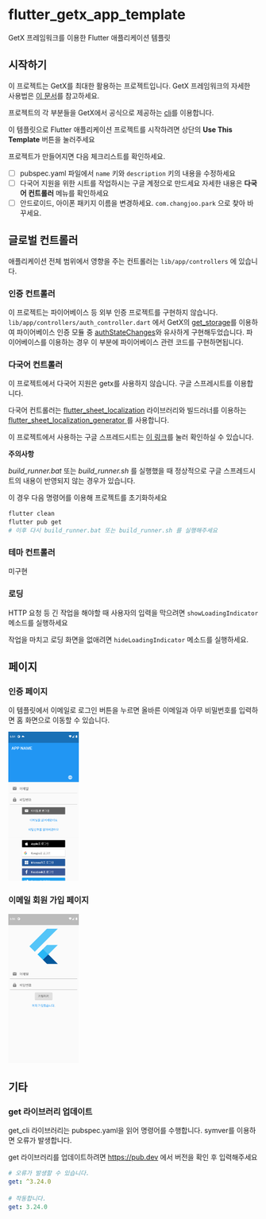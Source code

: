 # flutter_getx_app_template

GetX 프레임워크를 이용한 Flutter 애플리케이션 템플릿

## 시작하기

이 프로젝트는 GetX를 최대한 활용하는 프로젝트입니다. GetX 프레임워크의 자세한 사용법은 [이 문서](https://github.com/jonataslaw/getx)를 참고하세요.

프로젝트의 각 부분들을 GetX에서 공식으로 제공하는 [cli](https://github.com/jonataslaw/get_cli)를 이용합니다.

이 템플릿으로 Flutter 애플리케이션 프로젝트를 시작하려면 상단의 **Use This Template** 버튼을 눌러주세요

프로젝트가 만들어지면 다음 체크리스트를 확인하세요.

- [ ] pubspec.yaml 파일에서 `name` 키와 `description` 키의 내용을 수정하세요
- [ ] 다국어 지원을 위한 시트를 작업하시는 구글 계정으로 만드세요 자세한 내용은 **다국어 컨트롤러** 메뉴를 확인하세요
- [ ] 안드로이드, 아이폰 패키지 이름을 변경하세요. `com.changjoo.park` 으로 찾아 바꾸세요.

## 글로벌 컨트롤러

애플리케이션 전체 범위에서 영향을 주는 컨트롤러는 `lib/app/controllers` 에 있습니다.

### 인증 컨트롤러

이 프로젝트는 파이어베이스 등 외부 인증 프로젝트를 구현하지 않습니다. `lib/app/controllers/auth_controller.dart` 에서 GetX의 [get_storage](https://pub.dev/packages/get_storage)를 이용하여 파이어베이스 인증 모듈 중 [authStateChanges](https://firebase.flutter.dev/docs/auth/usage/#authentication-state)와 유사하게 구현해두었습니다. 파이어베이스를 이용하는 경우 이 부분에 파이어베이스 관련 코드를 구현하면됩니다.



### 다국어 컨트롤러

이 프로젝트에서 다국어 지원은 getx를 사용하지 않습니다. 구글 스프레시트를 이용합니다.

다국어 컨트롤러는 [flutter_sheet_localization](https://pub.dev/packages/flutter_sheet_localization) 라이브러리와 빌드러너를 이용하는 [flutter_sheet_localization_generator ](https://pub.dev/packages/flutter_sheet_localization_generator) 를 사용합니다.

이 프로젝트에서 사용하는 구글 스프레드시트는 [이 링크](https://docs.google.com/spreadsheets/d/1NsChpiLO0Y4Vj2BS-SSsIQVeXowbgCPKj4uItHFOPGc/edit?usp=sharing)를 눌러 확인하실 수 있습니다.

**주의사항**

*build_runner.bat* 또는  *build_runner.sh* 를 실행했을 때 정상적으로 구글 스프레드시트의 내용이 반영되지 않는 경우가 있습니다.

이 경우 다음 명령어를 이용해 프로젝트를 초기화하세요

```sh
flutter clean
flutter pub get
# 이후 다시 build_runner.bat 또는 build_runner.sh 를 실행해주세요
```

### 테마 컨트롤러

미구현

### 로딩

HTTP 요청 등 긴 작업을 해야할 때 사용자의 입력을 막으려면 `showLoadingIndicator` 메소드를 실행하세요

작업을 마치고 로딩 화면을 없애려면 `hideLoadingIndicator`  메소드를 실행하세요.

## 페이지

### 인증 페이지

이 템플릿에서 이메일로 로그인 버튼을 누르면 올바른 이메일과 아무 비밀번호를 입력하면 홈 화면으로 이동할 수 있습니다.

<img src="./images/signin.png" height="300px">

### 이메일 회원 가입 페이지

<img src="./images/signup.png" height="300px">


## 기타

### get 라이브러리 업데이트

get_cli 라이브러리는 pubspec.yaml을 읽어 명령어를 수행합니다. symver를 이용하면 오류가 발생합니다.

get 라이브러리를 업데이트하려면 https://pub.dev 에서 버전을 확인 후 입력해주세요

```yaml
# 오류가 발생할 수 있습니다.
get: ^3.24.0

# 작동합니다.
get: 3.24.0
```